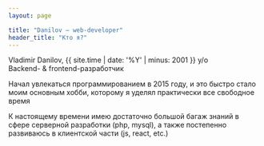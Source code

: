 ```yaml
---
layout: page

title: "Danilov — web-developer"
header_title: "Кто я?"
---
```


Vladimir Danilov, {{ site.time | date: '%Y' | minus: 2001 }} y/o
<br/>
Backend- & frontend-разработчик

Начал увлекаться программированием в 2015 году, и это быстро стало моим
основным хобби, которому я уделял практически все свободное время

К настоящему времени имею достаточно большой багаж знаний
в сфере серверной разработки (php, mysql), а также постепенно
развиваюсь в клиентской части (js, react, etc.)
